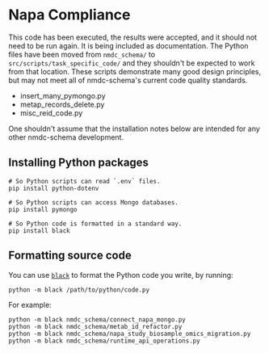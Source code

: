 # Napa Compliance

This code has been executed, the results were accepted, and it should not need to be run again. It is being included as
documentation. The Python files have been moved from `nmdc_schema/` to `src/scripts/task_specific_code/` and they
shouldn't be expected to work from that location. These scripts demonstrate many good design principles, but may not
meet all of nmdc-schema's current code quality standards.

* insert_many_pymongo.py
* metap_records_delete.py
* misc_reid_code.py

One shouldn't assume that the installation notes below are intended for any other nmdc-schema development.

## Installing Python packages

```shell
# So Python scripts can read `.env` files.
pip install python-dotenv

# So Python scripts can access Mongo databases.
pip install pymongo

# So Python code is formatted in a standard way.
pip install black
```

## Formatting source code

You can use [`black`](https://black.readthedocs.io/en/stable/) to format the Python code you write, by running:

```shell
python -m black /path/to/python/code.py
```

For example:

```shell
python -m black nmdc_schema/connect_napa_mongo.py
python -m black nmdc_schema/metab_id_refactor.py
python -m black nmdc_schema/napa_study_biosample_omics_migration.py
python -m black nmdc_schema/runtime_api_operations.py
```
